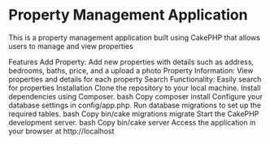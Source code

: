# Property Management Application
This is a property management application built using CakePHP that allows users to manage and view properties

Features
Add Property: Add new properties with details such as address, bedrooms, baths, price, and a upload a photo
Property Information: View properties and details for each property
Search Functionality: Easily search for properties
Installation
Clone the repository to your local machine.
Install dependencies using Composer.
bash
Copy
composer install
Configure your database settings in config/app.php.
Run database migrations to set up the required tables.
bash
Copy
bin/cake migrations migrate
Start the CakePHP development server.
bash
Copy
bin/cake server
Access the application in your browser at http://localhost
